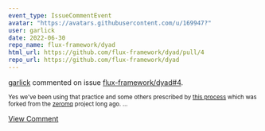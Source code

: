 ```yaml
---
event_type: IssueCommentEvent
avatar: "https://avatars.githubusercontent.com/u/169947?"
user: garlick
date: 2022-06-30
repo_name: flux-framework/dyad
html_url: https://github.com/flux-framework/dyad/pull/4
repo_url: https://github.com/flux-framework/dyad
---
```


<a href='https://github.com/garlick' target='_blank'>garlick</a> commented on issue <a href='https://github.com/flux-framework/dyad/pull/4' target='_blank'>flux-framework/dyad#4</a>.

<small>Yes we've been using that practice and some others prescribed by  [this process](https://github.com/grondo/flux-framework-rfc/blob/master/spec_1.rst) which was forked from the [zeromq](https://zeromq.org/) project long ago. ...</small>

<a href='https://github.com/flux-framework/dyad/pull/4' target='_blank'>View Comment</a>